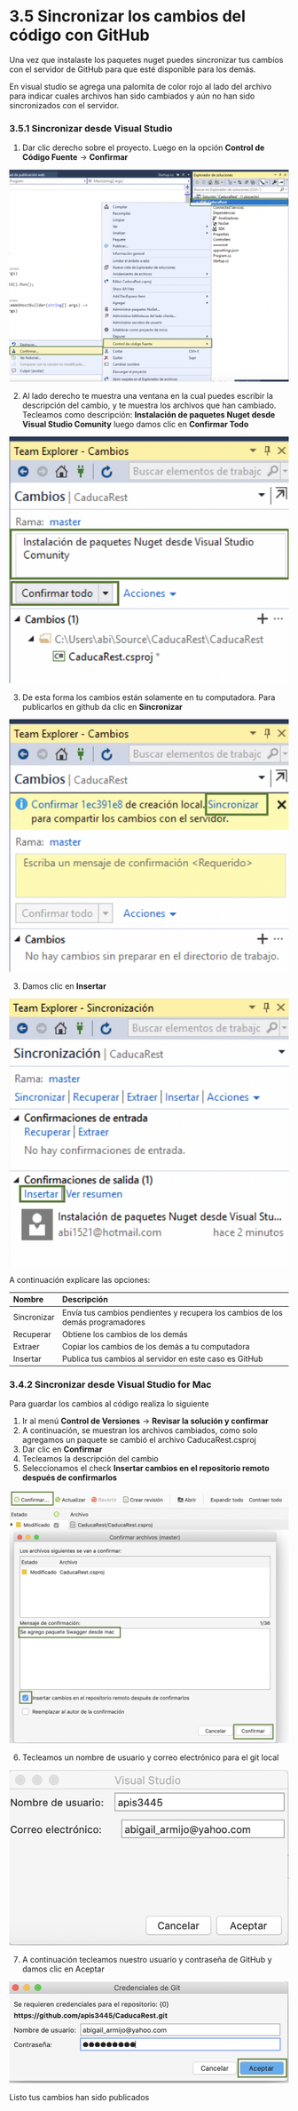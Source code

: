 # 3.5 Sincronizar los cambios del código con GitHub

Una vez que instalaste los paquetes nuget puedes sincronizar tus cambios con el servidor de GitHub para que esté disponible para los demás.

En visual studio se agrega una palomita de color rojo al lado del archivo para indicar cuales archivos han sido cambiados y aún no han sido sincronizados con el servidor.

### 3.5.1 Sincronizar  desde Visual Studio

1. Dar clic derecho sobre el proyecto. Luego en la opción **Control de Código Fuente** -&gt; **Confirmar**

![](../.gitbook/assets/image%20%28251%29.png)

2. Al lado derecho te muestra una ventana en la cual puedes escribir la descripción del cambio, y te muestra los archivos que han cambiado. Tecleamos como descripción: **Instalación de paquetes Nuget desde Visual Studio Comunity** luego damos clic en **Confirmar Todo** 

![](../.gitbook/assets/image%20%28158%29.png)

3. De esta forma los cambios están solamente en tu computadora. Para publicarlos en github da clic en **Sincronizar**

![](../.gitbook/assets/image%20%28231%29.png)

3. Damos clic en **Insertar**

![](../.gitbook/assets/image%20%28180%29.png)

 A continuación explicare las opciones:

| Nombre | Descripción |
| :--- | :--- |
| Sincronizar | Envía tus cambios pendientes y recupera los cambios de los demás programadores |
| Recuperar | Obtiene los cambios de los demás |
| Extraer | Copiar los cambios de los demás a tu computadora |
| Insertar | Publica tus cambios al servidor en este caso es GitHub |

### 3.4.2 Sincronizar desde Visual Studio for Mac

Para guardar los cambios al código realiza lo siguiente

1. Ir al menú **Control de Versiones** -&gt; **Revisar la solución y confirmar**
2. A continuación, se muestran los archivos cambiados, como solo agregamos un paquete se cambió el archivo CaducaRest.csproj
3. Dar clic en **Confirmar**
4. Tecleamos la descripción del cambio
5. Seleccionamos el check **Insertar cambios en el repositorio remoto después de confirmarlos**

![](../.gitbook/assets/image%20%28248%29.png)

6. Tecleamos un nombre de usuario y correo electrónico para el git local

![](../.gitbook/assets/image%20%28197%29.png)

7. A continuación tecleamos nuestro usuario y contraseña de GitHub y damos clic en Aceptar

![](../.gitbook/assets/image%20%28261%29.png)

Listo tus cambios han sido publicados

